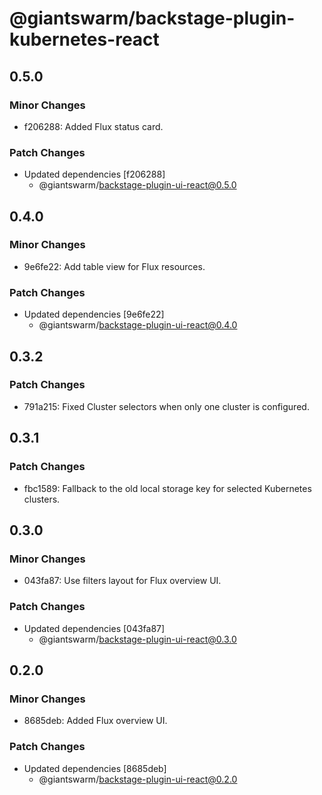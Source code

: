 # @giantswarm/backstage-plugin-kubernetes-react

## 0.5.0

### Minor Changes

- f206288: Added Flux status card.

### Patch Changes

- Updated dependencies [f206288]
  - @giantswarm/backstage-plugin-ui-react@0.5.0

## 0.4.0

### Minor Changes

- 9e6fe22: Add table view for Flux resources.

### Patch Changes

- Updated dependencies [9e6fe22]
  - @giantswarm/backstage-plugin-ui-react@0.4.0

## 0.3.2

### Patch Changes

- 791a215: Fixed Cluster selectors when only one cluster is configured.

## 0.3.1

### Patch Changes

- fbc1589: Fallback to the old local storage key for selected Kubernetes clusters.

## 0.3.0

### Minor Changes

- 043fa87: Use filters layout for Flux overview UI.

### Patch Changes

- Updated dependencies [043fa87]
  - @giantswarm/backstage-plugin-ui-react@0.3.0

## 0.2.0

### Minor Changes

- 8685deb: Added Flux overview UI.

### Patch Changes

- Updated dependencies [8685deb]
  - @giantswarm/backstage-plugin-ui-react@0.2.0
